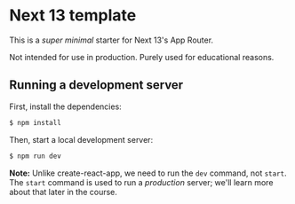# Next 13 template

This is a _super minimal_ starter for Next 13's App Router.

Not intended for use in production. Purely used for educational reasons.

## Running a development server

First, install the dependencies:

```bash
$ npm install
```

Then, start a local development server:

```bash
$ npm run dev
```

**Note:** Unlike create-react-app, we need to run the `dev` command, not `start`. The `start` command is used to run a _production_ server; we'll learn more about that later in the course.

